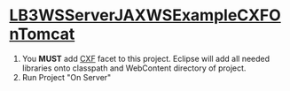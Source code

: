 # [LB3WSServerJAXWSExampleCXFOnTomcat](https://github.com/engsyst/ws/tree/master/LB3WSServerJAXWSExampleCXFOnTomcat)
1. You **MUST** add [CXF](https://github.com/engsyst/ws/tree/master/JARS/jaxws) facet to this project. Eclipse will add all needed libraries onto classpath and WebContent directory of project.
2. Run Project "On Server"
